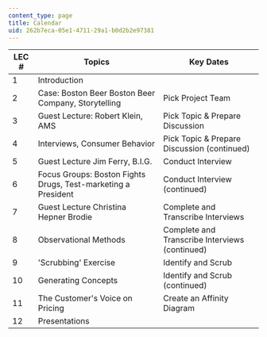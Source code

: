 ```yaml
---
content_type: page
title: Calendar
uid: 262b7eca-05e1-4711-29a1-b0d2b2e97381
---
```


| LEC # | Topics | Key Dates |
| --- | --- | --- |
| 1 | Introduction | &nbsp; |
| 2 | Case: Boston Beer Boston Beer Company, Storytelling | Pick Project Team |
| 3 | Guest Lecture: Robert Klein, AMS | Pick Topic & Prepare Discussion |
| 4 | Interviews, Consumer Behavior | Pick Topic & Prepare Discussion (continued) |
| 5 | Guest Lecture Jim Ferry, B.I.G. | Conduct Interview |
| 6 | Focus Groups: Boston Fights Drugs, Test-marketing a President | Conduct Interview (continued) |
| 7 | Guest Lecture Christina Hepner Brodie | Complete and Transcribe Interviews |
| 8 | Observational Methods | Complete and Transcribe Interviews (continued) |
| 9 | 'Scrubbing' Exercise | Identify and Scrub |
| 10 | Generating Concepts | Identify and Scrub (continued) |
| 11 | The Customer's Voice on Pricing | Create an Affinity Diagram |
| 12 | Presentations |